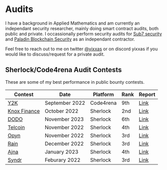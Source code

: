 # Audits
I have a background in Applied Mathematics and am currently an independant security researcher, mainly doing smart contract audits, both public and private. I occassionally perform security audits for [Sub7 security](https://www.sub7.xyz) and [Paladin Blockchain Security](https://paladinsec.co) as an independant contractor.

Feel free to reach out to me on twitter [@yixxas](https://twitter.com/yixxas) or on discord yixxas if you would like to discuss/request for a private audit.

## Sherlock/Code4rena Audit Contests

These are some of my best performance in public bounty contests.

| Contest                                                                                          | Date          | Platform  | Rank | Report                                                 |
| ------------------------------------------------------------------------------------------------ | ------------- | --------- | ---- | ------------------------------------------------------ |
| [Y2K](https://code4rena.com/contests/2022-09-y2k-finance-contest)                                | September 2022| Code4rena | 9th  | [Link](https://code4rena.com/contests/2022-09-y2k-finance-contest)    |
| [Knox Finance](https://app.sherlock.xyz/audits/contests/4)                                       | October 2022  | Sherlock  | 2nd  | [Link](https://app.sherlock.xyz/audits/contests/4)     |
| [DODO](https://app.sherlock.xyz/audits/contests/21)                                              | November 2023 | Sherlock  | 6th  | [Link](https://app.sherlock.xyz/audits/contests/21)    |
| [Telcoin](https://app.sherlock.xyz/audits/contests/25)                                           | November 2022 | Sherlock  | 4th  | [Link](https://app.sherlock.xyz/audits/contests/25)    |
| [Opyn](https://app.sherlock.xyz/audits/contests/26)                                              | November 2022 | Sherlock  | 3rd  | [Link](https://app.sherlock.xyz/audits/contests/26)    |
| [Rain](https://app.sherlock.xyz/audits/contests/30)                                              | December 2022 | Sherlock  | 3rd  | [Link](https://app.sherlock.xyz/audits/contests/30)    |
| [Ajna](https://app.sherlock.xyz/audits/contests/32)                                              | January 2023  | Sherlock  | 4th  | [Link](https://app.sherlock.xyz/audits/contests/32)    |
| [Syndr](https://app.sherlock.xyz/audits/contests/46)                                             | Feburary 2022 | Sherlock  | 3rd  | [Link](https://app.sherlock.xyz/audits/contests/46)    |
